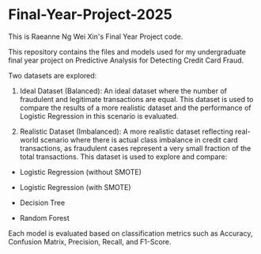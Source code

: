 # Final-Year-Project-2025
This is Raeanne Ng Wei Xin's Final Year Project code.

This repository contains the files and models used for my undergraduate final year project on Predictive Analysis for Detecting Credit Card Fraud.

Two datasets are explored:

1. Ideal Dataset (Balanced):
An ideal dataset where the number of fraudulent and legitimate transactions are equal. This dataset is used to compare the results of a more realistic dataset and the performance of Logistic Regression in this scenario is evaluated.

2. Realistic Dataset (Imbalanced):
A more realistic dataset reflecting real-world scenario where there is actual class imbalance in credit card transactions, as fraudulent cases represent a very small fraction of the total transactions. This dataset is used to explore and compare:

- Logistic Regression (without SMOTE)

- Logistic Regression (with SMOTE)

- Decision Tree

- Random Forest

Each model is evaluated based on classification metrics such as Accuracy, Confusion Matrix, Precision, Recall, and F1-Score.
